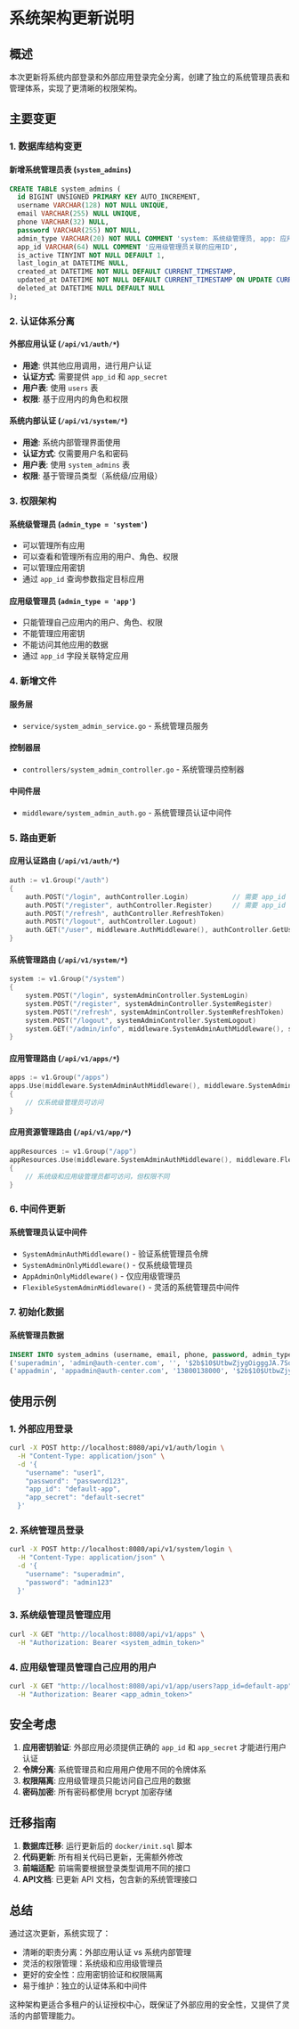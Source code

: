 # 系统架构更新说明

## 概述

本次更新将系统内部登录和外部应用登录完全分离，创建了独立的系统管理员表和管理体系，实现了更清晰的权限架构。

## 主要变更

### 1. 数据库结构变更

#### 新增系统管理员表 (`system_admins`)
```sql
CREATE TABLE system_admins (
  id BIGINT UNSIGNED PRIMARY KEY AUTO_INCREMENT,
  username VARCHAR(128) NOT NULL UNIQUE,
  email VARCHAR(255) NULL UNIQUE,
  phone VARCHAR(32) NULL,
  password VARCHAR(255) NOT NULL,
  admin_type VARCHAR(20) NOT NULL COMMENT 'system: 系统级管理员, app: 应用级管理员',
  app_id VARCHAR(64) NULL COMMENT '应用级管理员关联的应用ID',
  is_active TINYINT NOT NULL DEFAULT 1,
  last_login_at DATETIME NULL,
  created_at DATETIME NOT NULL DEFAULT CURRENT_TIMESTAMP,
  updated_at DATETIME NOT NULL DEFAULT CURRENT_TIMESTAMP ON UPDATE CURRENT_TIMESTAMP,
  deleted_at DATETIME NULL DEFAULT NULL
);
```

### 2. 认证体系分离

#### 外部应用认证 (`/api/v1/auth/*`)
- **用途**: 供其他应用调用，进行用户认证
- **认证方式**: 需要提供 `app_id` 和 `app_secret`
- **用户表**: 使用 `users` 表
- **权限**: 基于应用内的角色和权限

#### 系统内部认证 (`/api/v1/system/*`)
- **用途**: 系统内部管理界面使用
- **认证方式**: 仅需要用户名和密码
- **用户表**: 使用 `system_admins` 表
- **权限**: 基于管理员类型（系统级/应用级）

### 3. 权限架构

#### 系统级管理员 (`admin_type = 'system'`)
- 可以管理所有应用
- 可以查看和管理所有应用的用户、角色、权限
- 可以管理应用密钥
- 通过 `app_id` 查询参数指定目标应用

#### 应用级管理员 (`admin_type = 'app'`)
- 只能管理自己应用内的用户、角色、权限
- 不能管理应用密钥
- 不能访问其他应用的数据
- 通过 `app_id` 字段关联特定应用

### 4. 新增文件

#### 服务层
- `service/system_admin_service.go` - 系统管理员服务

#### 控制器层
- `controllers/system_admin_controller.go` - 系统管理员控制器

#### 中间件层
- `middleware/system_admin_auth.go` - 系统管理员认证中间件

### 5. 路由更新

#### 应用认证路由 (`/api/v1/auth/*`)
```go
auth := v1.Group("/auth")
{
    auth.POST("/login", authController.Login)           // 需要 app_id + app_secret
    auth.POST("/register", authController.Register)     // 需要 app_id + app_secret
    auth.POST("/refresh", authController.RefreshToken)
    auth.POST("/logout", authController.Logout)
    auth.GET("/user", middleware.AuthMiddleware(), authController.GetUserInfo)
}
```

#### 系统管理路由 (`/api/v1/system/*`)
```go
system := v1.Group("/system")
{
    system.POST("/login", systemAdminController.SystemLogin)           // 仅需用户名密码
    system.POST("/register", systemAdminController.SystemRegister)     // 注册系统管理员
    system.POST("/refresh", systemAdminController.SystemRefreshToken)
    system.POST("/logout", systemAdminController.SystemLogout)
    system.GET("/admin/info", middleware.SystemAdminAuthMiddleware(), systemAdminController.GetSystemAdminInfo)
}
```

#### 应用管理路由 (`/api/v1/apps/*`)
```go
apps := v1.Group("/apps")
apps.Use(middleware.SystemAdminAuthMiddleware(), middleware.SystemAdminOnlyMiddleware())
{
    // 仅系统级管理员可访问
}
```

#### 应用资源管理路由 (`/api/v1/app/*`)
```go
appResources := v1.Group("/app")
appResources.Use(middleware.SystemAdminAuthMiddleware(), middleware.FlexibleSystemAdminMiddleware())
{
    // 系统级和应用级管理员都可访问，但权限不同
}
```

### 6. 中间件更新

#### 系统管理员认证中间件
- `SystemAdminAuthMiddleware()` - 验证系统管理员令牌
- `SystemAdminOnlyMiddleware()` - 仅系统级管理员
- `AppAdminOnlyMiddleware()` - 仅应用级管理员
- `FlexibleSystemAdminMiddleware()` - 灵活的系统管理员中间件

### 7. 初始化数据

#### 系统管理员数据
```sql
INSERT INTO system_admins (username, email, phone, password, admin_type, app_id, is_active) VALUES
('superadmin', 'admin@auth-center.com', '', '$2b$10$UtbwZjygOigggJA.7So9v.cu0S1B.ibbBUNxdtA8GmwFVi86cZSye', 'system', NULL, 1),
('appadmin', 'appadmin@auth-center.com', '13800138000', '$2b$10$UtbwZjygOigggJA.7So9v.cu0S1B.ibbBUNxdtA8GmwFVi86cZSye', 'app', 'default-app', 1);
```

## 使用示例

### 1. 外部应用登录
```bash
curl -X POST http://localhost:8080/api/v1/auth/login \
  -H "Content-Type: application/json" \
  -d '{
    "username": "user1",
    "password": "password123",
    "app_id": "default-app",
    "app_secret": "default-secret"
  }'
```

### 2. 系统管理员登录
```bash
curl -X POST http://localhost:8080/api/v1/system/login \
  -H "Content-Type: application/json" \
  -d '{
    "username": "superadmin",
    "password": "admin123"
  }'
```

### 3. 系统级管理员管理应用
```bash
curl -X GET "http://localhost:8080/api/v1/apps" \
  -H "Authorization: Bearer <system_admin_token>"
```

### 4. 应用级管理员管理自己应用的用户
```bash
curl -X GET "http://localhost:8080/api/v1/app/users?app_id=default-app" \
  -H "Authorization: Bearer <app_admin_token>"
```

## 安全考虑

1. **应用密钥验证**: 外部应用必须提供正确的 `app_id` 和 `app_secret` 才能进行用户认证
2. **令牌分离**: 系统管理员和应用用户使用不同的令牌体系
3. **权限隔离**: 应用级管理员只能访问自己应用的数据
4. **密码加密**: 所有密码都使用 bcrypt 加密存储

## 迁移指南

1. **数据库迁移**: 运行更新后的 `docker/init.sql` 脚本
2. **代码更新**: 所有相关代码已更新，无需额外修改
3. **前端适配**: 前端需要根据登录类型调用不同的接口
4. **API文档**: 已更新 API 文档，包含新的系统管理接口

## 总结

通过这次更新，系统实现了：
- 清晰的职责分离：外部应用认证 vs 系统内部管理
- 灵活的权限管理：系统级和应用级管理员
- 更好的安全性：应用密钥验证和权限隔离
- 易于维护：独立的认证体系和中间件

这种架构更适合多租户的认证授权中心，既保证了外部应用的安全性，又提供了灵活的内部管理能力。
